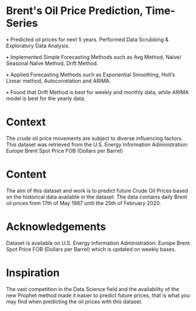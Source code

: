 # Brent's Oil Price Prediction, Time-Series

•	Predicted oil prices for next 5 years. Performed Data Scrubbing & Exploratory Data Analysis.

•	Implemented Simple Forecasting Methods such as Avg Method, Naïve/ Seasonal Naïve Method, Drift Method.

•	Applied Forecasting Methods such as Exponential Smoothing, Holt’s Linear method, Autocorrelation and ARIMA.

•	Found that Drift Method is best for weekly and monthly data, while ARIMA model is best for the yearly data.



# Context
The crude oil price movements are subject to diverse influencing factors. This dataset was retrieved from the U.S. Energy Information Administration: Europe Brent Spot Price FOB (Dollars per Barrel)

# Content
The aim of this dataset and work is to predict future Crude Oil Prices based on the historical data available in the dataset.
The data contains daily Brent oil prices from 17th of May 1987 until the 25th of February 2020.

# Acknowledgements
Dataset is available on U.S. Energy Information Administration: Europe Brent Spot Price FOB (Dollars per Barrel) which is updated on weekly bases.

# Inspiration
The vast competition in the Data Science field and the availability of the new Prophet method made it easier to predict future prices, that is what you may find when predicting the oil prices with this dataset.
